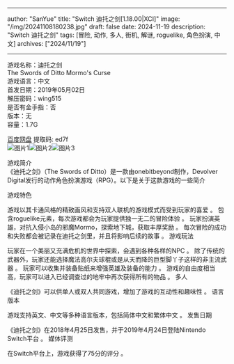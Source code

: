
---
author: "SanYue"
title: "Switch 迪托之剑[1.18.00|XCI]"
image: "/img/20241108180238.jpg"
draft: false
date: 2024-11-19
description: "Switch 迪托之剑"
tags: [冒险, 动作, 多人, 街机, 解谜, roguelike, 角色扮演, 中文]
archives: ["2024/11/19"]

---

游戏名称：迪托之剑   
The Swords of Ditto Mormo's Curse    
游戏语言：中文  
首发日期：2019年05月02日  
解压密码：wing515  
是否有金手指：否  
版本：无   
容量：1.7G

[百度网盘](https//pan.baidu.com/s/18OrnXmoqC1pmqAvtH_pV1A) 提取码: ed7f  
![图片1](/img/8b9ffa.jpg)![图片2](/img/45e76f.jpg)![图片3](/img/c9dc96.jpg)  

游戏简介  
《迪托之剑》（The Swords of Ditto）是一款由onebitbeyond制作，Devolver Digital发行的动作角色扮演游戏（RPG）。以下是关于这款游戏的一些简介

游戏特色

游戏以其卡通风格的精致画风和支持双人联机的游戏模式而受到玩家的喜爱
。
包含roguelike元素，每次游戏都会为玩家提供独一无二的冒险体验
。
玩家扮演英雄，对抗入侵小岛的邪魔Mormo，探索地下城，获取丰厚奖励
。
每次冒险的成功和失败都会被记录在迪托之剑里，并且将影响后续的故事
。
游戏玩法

玩家在一个美丽又充满危机的世界中探索，会遇到各种各样的NPC
。
除了传统的武器外，玩家还能选择魔法高尔夫球棍或是从天而降的巨型脚丫子这样的非主流武器
。
玩家可以收集并装备贴纸来增强英雄及装备的能力
。
游戏的自由度相当高，玩家可以进入已经调查过的地牢中再次获得所有的物品
。
多人

《迪托之剑》可以供单人或双人共同游戏，增加了游戏的互动性和趣味性
。
语言版本

游戏支持英文、中文等多种语言版本，包括简体中文和繁体中文
。
发售日期

《迪托之剑》在2018年4月25日发售，并于2019年4月24日登陆Nintendo Switch平台
。
媒体评测

在Switch平台上，游戏获得了75分的评分
。
